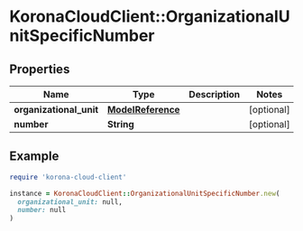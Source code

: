 # KoronaCloudClient::OrganizationalUnitSpecificNumber

## Properties

| Name | Type | Description | Notes |
| ---- | ---- | ----------- | ----- |
| **organizational_unit** | [**ModelReference**](ModelReference.md) |  | [optional] |
| **number** | **String** |  | [optional] |

## Example

```ruby
require 'korona-cloud-client'

instance = KoronaCloudClient::OrganizationalUnitSpecificNumber.new(
  organizational_unit: null,
  number: null
)
```

